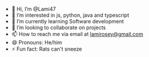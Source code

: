 - 👋 Hi, I’m @Lami47
- 👀 I’m interested in js, python, java and typescript
- 🌱 I’m currently learning Software development 
- 💞️ I’m looking to collaborate on projects
- 📫 How to reach me via email at lamirosey@gmail.com
- 😄 Pronouns: He/him
- ⚡ Fun fact: Rats can't sneeze
